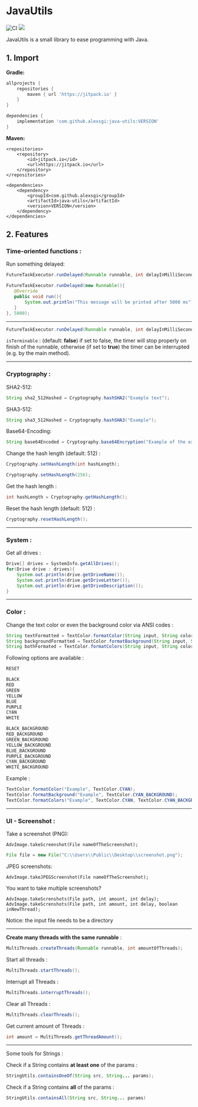 # JavaUtils
![CI](https://github.com/alexsgi/java-utils/actions/workflows/maven.yml/badge.svg)
[![](https://jitpack.io/v/alexsgi/java-utils.svg)](https://jitpack.io/#alexsgi/java-utils)

JavaUtils is a small library to ease programming with Java.

## 1. Import

**Gradle:**

```gradle
allprojects {
	repositories {
		maven { url 'https://jitpack.io' }
	}
}
```

```gradle
dependencies {
	implementation 'com.github.alexsgi:java-utils:VERSION'
}
```

**Maven:**

```maven
<repositories>
	<repository>
		<id>jitpack.io</id>
		<url>https://jitpack.io</url>
	</repository>
</repositories>
```

```maven
<dependencies>
	<dependency>
	    <groupId>com.github.alexsgi</groupId>
	    <artifactId>java-utils</artifactId>
	    <version>VERSION</version>
	</dependency>
</dependencies>
```

## 2. Features

### Time-oriented functions :

Run something delayed:

 ```java
FutureTaskExecutor.runDelayed(Runnable runnable, int delayInMilliSeconds);
```

 ```java
FutureTaskExecutor.runDelayed(new Runnable(){
    @Override
    public void run(){
        System.out.println("This message will be printed after 5000 ms");
    }
}, 5000);
```

____________________

```java
FutureTaskExecutor.runDelayed(Runnable runnable, int delayInMilliSeconds, boolean isTerminable);
```

```isTerminable``` : (default: **false**) if set to false, the timer will stop properly on finish of the runnable,
otherwise (if set to **true**) the timer can be interrupted (e.g. by the main method).

---

### Cryptography :

SHA2-512:

```java
String sha2_512Hashed = Cryptography.hashSHA2("Example text");
```

SHA3-512:

```java
String sha3_512Hashed = Cryptography.hashSHA3("Example");
```

Base64-Encoding:

```java
String base64Encoded = Cryptography.base64Encryption("Example of the example");
```

Change the hash length (default: 512) :

```java
Cryptography.setHashLength(int hashLength);
```

```java
Cryptography.setHashLength(256);
```

Get the hash length :

```java
int hashLength = Cryptography.getHashLength();
```

Reset the hash length (default: 512) :

```java
Cryptography.resetHashLength();
```
---

### System :

Get all drives :

```java
Drive[] drives = SystemInfo.getAllDrives();
for(Drive drive : drives){
    System.out.println(drive.getDriveName());
    System.out.println(drive.getDriveLetter());
    System.out.println(drive.getDriveDescription());
}
```

---

### Color :

Change the text color or even the background color via ANSI codes :

```java
String textFormatted = TextColor.formatColor(String input, String color);
String backgroundFormatted = TextColor.formatBackground(String input, String backgroundColor);
String bothFormated = TextColor.formatColors(String input, String color, String backgroundColor);
```

Following options are available :

```java
RESET

BLACK
RED
GREEN
YELLOW
BLUE
PURPLE
CYAN
WHITE

BLACK_BACKGROUND
RED_BACKGROUND
GREEN_BACKGROUND
YELLOW_BACKGROUND
BLUE_BACKGROUND
PURPLE_BACKGROUND
CYAN_BACKGROUND
WHITE_BACKGROUND
```

Example :

```java
TextColor.formatColor("Example", TextColor.CYAN);
TextColor.formatBackground("Example", TextColor.CYAN_BACKGROUND);
TextColor.formatColors("Example", TextColor.CYAN, TextColor.CYAN_BACKGROUND);
```

---

### UI - Screenshot :

Take a screenshot (PNG):

```
AdvImage.takeScreenshot(File nameOfTheScreenshot);
```

```java
File file = new File("C:\\Users\\Public\\Desktop\\screenshot.png");
```

JPEG screenshots:

```
AdvImage.takeJPEGScreenshot(File nameOfTheScreenshot);
```
You want to take multiple screenshots?
```
AdvImage.takeScrenshots(File path, int amount, int delay);
AdvImage.takeScrenshots(File path, int amount, int delay, boolean inNewThread);
```

Notice: the input file needs to be a directory 

---

**Create many threads with the same runnable** :

```java
MultiThreads.createThreads(Runnable runnable, int amountOfThreads);
```

Start all threads :

```java
MultiThreads.startThreads();
```

Interrupt all Threads :

```java
MultiThreads.interruptThreads();
```

Clear all Threads :

```java
MultiThreads.clearThreads();
```

Get current amount of Threads :

```java
int amount = MultiThreads.getThreadAmount();
```

---
Some tools for Strings :

Check if a String contains **at least one** of the params :

```java
StringUtils.containsOneOf(String src, String... params);
```

Check if a String contains **all** of the params :

```java
StringUtils.containsAll(String src, String... params)
```
